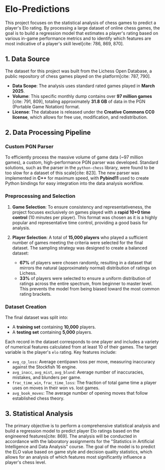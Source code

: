 # Elo-Predictions

This project focuses on the statistical analysis of chess games to predict a player's Elo rating. By processing a large dataset of online chess games, the goal is to build a regression model that estimates a player's rating based on various in-game performance metrics and to identify which features are most indicative of a player's skill level[cite: 786, 869, 870].

## 1. Data Source

The dataset for this project was built from the Lichess Open Database, a public repository of chess games played on the platform[cite: 787, 790].

* **Data Scope**: The analysis uses standard rated games played in **March 2025**.
* **Volume**: This specific monthly dump contains over **97 million games** [cite: 791, 809], totaling approximately **31.8 GB** of data in the PGN (Portable Game Notation) format.
* **License**: The database is released under the **Creative Commons CC0 license**, which allows for free use, modification, and redistribution.

## 2. Data Processing Pipeline

### Custom PGN Parser

To efficiently process the massive volume of game data (~97 million games), a custom, high-performance PGN parser was developed. Standard solutions, such as the parser in the `python-chess` library, were found to be too slow for a dataset of this scale[cite: 823]. The new parser was implemented in **C++** for maximum speed, with **Pybind11** used to create Python bindings for easy integration into the data analysis workflow.

### Preprocessing and Selection

1.  **Game Selection**: To ensure consistency and representativeness, the project focuses exclusively on games played with a **rapid 10+0 time control** (10 minutes per player). This format was chosen as it is a highly popular and representative time control, providing a good basis for analysis.

2.  **Player Selection**: A total of **15,000 players** who played a sufficient number of games meeting the criteria were selected for the final dataset. The sampling strategy was designed to create a balanced dataset:
    * **67%** of players were chosen randomly, resulting in a dataset that mirrors the natural (approximately normal) distribution of ratings on Lichess.
    * **33%** of players were selected to ensure a uniform distribution of ratings across the entire spectrum, from beginner to master level. This prevents the model from being biased toward the most common rating brackets.

### Dataset Creation

The final dataset was split into:
* A **training set** containing **10,000** players.
* A **testing set** containing **5,000** players.

Each record in the dataset corresponds to one player and includes a variety of numerical features calculated from at least 10 of their games. The target variable is the player's `elo` rating. Key features include:
* `avg_cp_loss`: Average centipawn loss per move, measuring inaccuracy against the Stockfish 16 engine.
* `avg_inacc`, `avg_mist`, `avg_blund`: Average number of inaccuracies, mistakes, and blunders per game.
* `frac_time_win`, `frac_time_loss`: The fraction of total game time a player uses on moves in their won vs. lost games.
* `avg_book_moves`: The average number of opening moves that follow established chess theory.

## 3. Statistical Analysis

The primary objective is to perform a comprehensive statistical analysis and build a regression model to predict player Elo ratings based on the engineered features[cite: 869]. The analysis will be conducted in accordance with the laboratory assignments for the "Statistics in Artificial Intelligence and Data Analysis" course. The goal of the model is to predict the ELO value based on game style and decision quality statistics, which allows for an analysis of which features most significantly influence a player's chess level.
